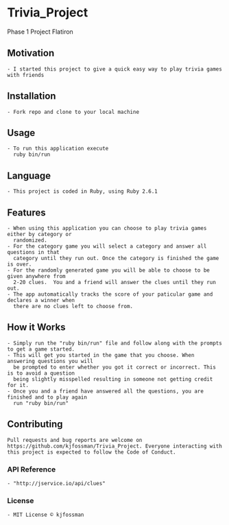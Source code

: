 # Trivia_Project
Phase 1 Project Flatiron

## Motivation 
    - I started this project to give a quick easy way to play trivia games with friends

## Installation
    - Fork repo and clone to your local machine

## Usage 
    - To run this application execute 
      ruby bin/run

## Language
    - This project is coded in Ruby, using Ruby 2.6.1

## Features
    - When using this application you can choose to play trivia games either by category or 
      randomized. 
    - For the category game you will select a category and answer all questions in that 
      category until they run out. Once the category is finished the game is over. 
    - For the randomly generated game you will be able to choose to be given anywhere from
      2-20 clues.  You and a friend will answer the clues until they run out.  
    - The app automatically tracks the score of your paticular game and declares a winner when
      there are no clues left to choose from.  

## How it Works
    - Simply run the "ruby bin/run" file and follow along with the prompts to get a game started. 
    - This will get you started in the game that you choose. When answering questions you will 
      be prompted to enter whether you got it correct or incorrect. This is to avoid a question
      being slightly misspelled resulting in someone not getting credit for it. 
    - Once you and a friend have answered all the questions, you are finished and to play again 
      run "ruby bin/run"

## Contributing
    Pull requests and bug reports are welcome on https://github.com/kjfossman/Trivia_Project. Everyone interacting with this project is expected to follow the Code of Conduct.  

### API Reference    
    - "http://jservice.io/api/clues"

### License
    - MIT License © kjfossman    